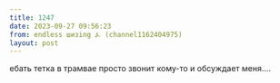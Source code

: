 ```yaml
---
title: 1247
date: 2023-09-27 09:56:23
from: endless шизing ⍼ (channel1162404975)
layout: post
---
```


ебать тетка в трамвае просто звонит кому-то и обсуждает меня....
